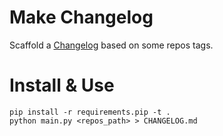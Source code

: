 # Make Changelog

Scaffold a [Changelog](http://keepachangelog.com/) based on some repos tags.

# Install & Use

```
pip install -r requirements.pip -t .
python main.py <repos_path> > CHANGELOG.md
```
